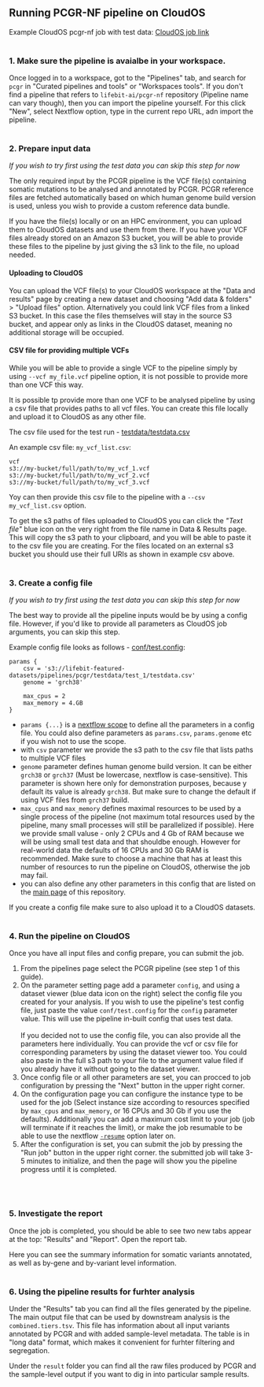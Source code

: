 ## Running PCGR-NF pipeline on CloudOS

Example CloudOS pcgr-nf job with test data: [CloudOS job link](https://cloudos.lifebit.ai/public/jobs/611a2c927db707019a066cbf) 
<br>
<br>


### 1. Make sure the pipeline is avaialbe in your workspace.
Once logged in to a workspace, got to the "Pipelines" tab, and search for `pcgr` in "Curated pipelines and tools" or "Workspaces tools". If you don't find a pipeline that refers to `lifebit-ai/pcgr-nf` repository (Pipeline name can vary though), then you can import the pipeline yourself. For this click "New", select Nextflow option, type in the current repo URL, adn import the pipeline.
<br>
<br>


### 2. Prepare input data
*If you wish to try first using the test data you can skip this step for now*

The only required input by the PCGR pipeline is the VCF file(s) containing somatic mutations to be analysed and annotated by PCGR. PCGR reference files are fetched automatically based on which human genome build version is used, unless you wish to provide a custom reference data bundle.

If you have the file(s) locally or on an HPC environment, you can upload them to CloudOS datasets and use them from there. If you have your VCF files already stored on an Amazon S3 bucket, you will be able to provide these files to the pipeline by just giving the s3 link to the file, no upload needed.

#### Uploading to CloudOS
You can upload the VCF file(s) to your CloudOS workspace at the "Data and results" page by creating a new dataset and choosing "Add data & folders" > "Upload files" option. Alternatively you could link VCF files from a linked S3 bucket. In this case the files themselves will stay in the source S3 bucket, and appear only as links in the CloudOS dataset, meaning no additional storage will be occupied.

#### CSV file for providing multiple VCFs
While you will be able to provide a single VCF to the pipeline simply by using `--vcf my_file.vcf` pipeline option, it is not possible to provide more than one VCF this way.

It is possible tp provide more than one VCF to be analysed pipeline by using a csv file that provides paths to all vcf files. You can create this file locally and upload it to CloudOS as any other file.

The csv file used for the test run - [testdata/testdata.csv](https://github.com/lifebit-ai/pcgr-nf/blob/upd-test-and-docs/testdata/testdata.csv)

An example csv file:
`my_vcf_list.csv`:
```
vcf
s3://my-bucket/full/path/to/my_vcf_1.vcf
s3://my-bucket/full/path/to/my_vcf_2.vcf
s3://my-bucket/full/path/to/my_vcf_3.vcf
```
Yoy can then provide this csv file to the pipeline with a `--csv my_vcf_list.csv` option.

To get the s3 paths of files uploaded to CloudOS you can click the *"Text file"* blue icon on the very right from the file name in Data & Results page. This will copy the s3 path to your clipboard, and you will be able to paste it to the csv file you are creating. For the files located on an external s3 bucket you should use their full URIs as shown in example csv above. 
<br>
<br>


### 3. Create a config file
*If you wish to try first using the test data you can skip this step for now*


The best way to provide all the pipeline inputs would be by using a config file. However, if you'd like to provide all parameters as CloudOS job arguments, you can skip this step.

Example config file looks as follows - [conf/test.config](https://github.com/lifebit-ai/pcgr-nf/blob/upd-test-and-docs/conf/test.config):
```
params {
    csv = 's3://lifebit-featured-datasets/pipelines/pcgr/testdata/test_1/testdata.csv'
    genome = 'grch38'

    max_cpus = 2
    max_memory = 4.GB
}
```
- `params {...}` is a [nextflow scope](https://www.nextflow.io/docs/latest/config.html#scope-params) to define all the parameters in a config file. You could also define parameters as `params.csv`, `params.genome` etc if you wish not to use the scope.
- with `csv` parameter we provide the s3 path to the csv file that lists paths to multiple VCF files
- `genome` parameter defines human genome build version. It can be either `grch38` or `grch37` (Must be lowercase, nextflow is case-sensitive). This parameter is shown here only for demonstration purposes, because y default its value is already `grch38`. But make sure to change the default if using VCF files from `grch37` build.
- `max_cpus` and `max_memory` defines maximal resources to be used by a single process of the pipeline (not maximum total resources used by the pipeline, many small processes will still be parallelized if possible). Here we provide small valuse - only 2 CPUs and 4 Gb of RAM because we will be using small test data and that shouldbe enough. However for real-world data the defaults of 16 CPUs and 30 Gb RAM is recommended. Make sure to choose a machine that has at least this number of resources to run the pipeline on CloudOS, otherwise the job may fail. 
- you can also define any other parameters in this config that are listed on the [main page](https://github.com/lifebit-ai/pcgr-nf) of this repository.

If you create a config file make sure to also upload it to a CloudOS datasets.
<br>
<br>


### 4. Run the pipeline on CloudOS
Once you have all input files and config prepare, you can submit the job.

1. From the pipelines page select the PCGR pipeline (see step 1 of this guide).
2. On the parameter setting page add a parameter `config`, and using a dataset viewer (blue data icon on the right) select the config file you created for your analysis. If you wish to use the pipeline's test config file, just paste the value `conf/test.config` for the `config` parameter value. This will use the pipeline in-built config that uses test data. <br><br> If you decided not to use the config file, you can also provide all the parameters here individually. You can provide the vcf or csv file for corresponding parameters by using the dataset viewer too. You could also paste in the full s3 path to your file to the argument value filed if you already have it without going to the dataset viewer.
3. Once config file or all other parameters are set, you can procced to job configuration by pressing the "Next" button in the upper right corner.
4. On the configuration page you can configure the instance type to be used for the job (Select instance size according to resources specified by `max_cpus` and `max_memory`, or 16 CPUs and 30 Gb if you use the defaults). Additionally you can add a maximum cost limit to your job (job will terminate if it reaches the limit), or make the job resumable to be able to use the nextflow [`-resume`](https://www.nextflow.io/docs/latest/cli.html?highlight=resume) option later on.
5. After the configuration is set, you can submit the job by pressing the "Run job" button in the upper right corner. the submitted job will take 3-5 minutes to initialize, and then the page will show you the pipeline progress until it is completed.
<br>
<br>


### 5. Investigate the report
Once the job is completed, you should be able to see two new tabs appear at the top: "Results" and "Report". Open the report tab.

Here you can see the summary information for somatic variants annotated, as well as by-gene and by-variant level information.
<br>
<br>


### 6. Using the pipeline results for furhter analysis
Under the "Results" tab you can find all the files generated by the pipeline. The main output file that can be used by downstream analysis is the `combined.tiers.tsv`. This file has information about all input variants annotated by PCGR and with added sample-level metadata. The table is in "long data" format, which makes it convenient for furhter filtering and segregation.

Under the `result` folder you can find all the raw files produced by PCGR and the sample-level output if you want to dig in into particular sample results.
